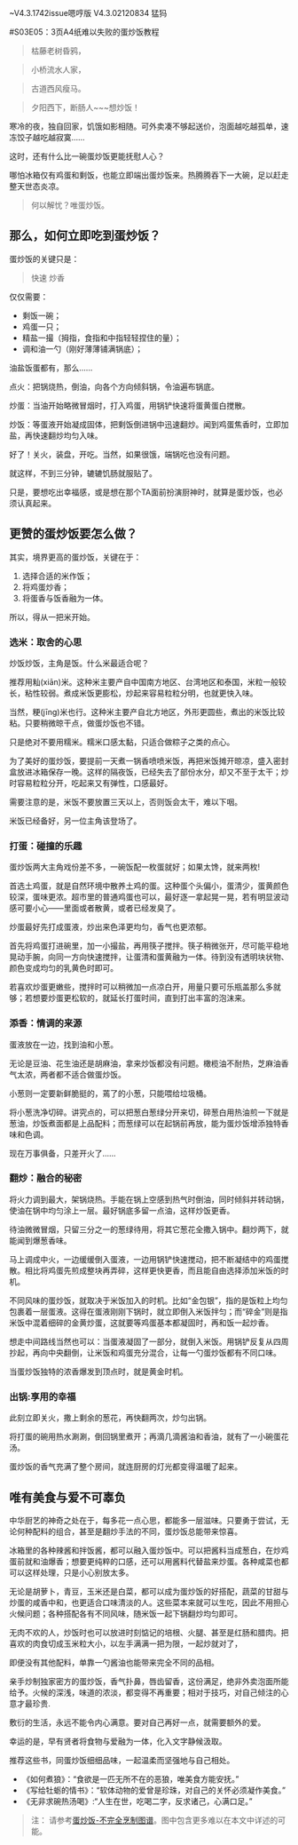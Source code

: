 ~V4.3.1742issue嗯哼版
V4.3.02120834 猛犸

#S03E05：3页A4纸难以失败的蛋炒饭教程

>	枯藤老树昏鸦，

>	小桥流水人家，

>	古道西风瘦马。

>	夕阳西下，断肠人~~~想炒饭！

寒冷的夜，独自回家，饥饿如影相随。可外卖凑不够起送价，泡面越吃越孤单，速冻饺子越吃越寂寞……

这时，还有什么比一碗蛋炒饭更能抚慰人心？

哪怕冰箱仅有鸡蛋和剩饭，也能立即端出蛋炒饭来。热腾腾吞下一大碗，足以赶走整天世态炎凉。

>何以解忧？唯蛋炒饭。

## 那么，如何立即吃到蛋炒饭？

蛋炒饭的关键只是：

>快速
>炒香

仅仅需要：

- 剩饭一碗；
- 鸡蛋一只；
- 精盐一撮（拇指，食指和中指轻轻捏住的量）；
- 调和油一勺（刚好薄薄铺满锅底）；

油盐饭蛋都有，那么……

点火：把锅烧热，倒油，向各个方向倾斜锅，令油遍布锅底。

炒蛋：当油开始略微冒烟时，打入鸡蛋，用锅铲快速将蛋黄蛋白搅散。

炒饭：等蛋液开始凝成固体，把剩饭倒进锅中迅速翻炒。闻到鸡蛋焦香时，立即加盐，再快速翻炒均匀入味。

好了！关火，装盘，开吃。当然，如果很饿，端锅吃也没有问题。

就这样，不到三分钟，辘辘饥肠就服贴了。

只是，要想吃出幸福感，或是想在那个TA面前扮演厨神时，就算是蛋炒饭，也必须认真起来。

## 更赞的蛋炒饭要怎么做？

其实，境界更高的蛋炒饭，关键在于：

1. 选择合适的米作饭；
2. 将鸡蛋炒香；
3. 将蛋香与饭香融为一体。

所以，得从一把米开始。

### 选米：取舍的心思

炒饭炒饭，主角是饭。什么米最适合呢？

推荐用籼(xiān)米。这种米主要产自中国南方地区、台湾地区和泰国，米粒一般较长，粘性较弱。煮成米饭更膨松，炒起来容易粒粒分明，也就更快入味。

当然，粳(jīng)米也行。这种米主要产自北方地区，外形更圆些，煮出的米饭比较粘。只要稍微晾干点，做蛋炒饭也不错。

只是绝对不要用糯米。糯米口感太黏，只适合做粽子之类的点心。

为了美好的蛋炒饭，要提前一天煮一锅香喷喷米饭，再把米饭摊开晾凉，盛入密封盒放进冰箱保存一晚。这样的隔夜饭，已经失去了部份水分，却又不至于太干；炒时容易粒粒分开，吃起来又有弹性，口感最好。

需要注意的是，米饭不要放置三天以上，否则饭会太干，难以下咽。

米饭已经备好，另一位主角该登场了。

### 打蛋：碰撞的乐趣

蛋炒饭两大主角戏份差不多，一碗饭配一枚蛋就好；如果太馋，就来两枚!

首选土鸡蛋，就是自然环境中散养土鸡的蛋。这种蛋个头偏小，蛋清少，蛋黄颜色较深，蛋味更浓。超市里的普通鸡蛋也可以，最好逐一拿起晃一晃，若有明显波动感可要小心——里面或者散黄，或者已经发臭了。

炒蛋最好先打成蛋液，炒出来色泽更均匀，香气也更浓郁。

首先将鸡蛋打进碗里，加一小撮盐，再用筷子搅拌。筷子稍微张开，尽可能平稳地晃动手腕，向同一方向快速搅拌，让蛋清和蛋黄融为一体。待到没有透明块状物、颜色变成均匀的乳黄色时即可。

若喜欢炒蛋更嫩些，搅拌时可以稍微加一点凉白开，用量只要可乐瓶盖那么多就够；若想要炒蛋更松软的，就延长打蛋时间，直到打出丰富的泡沫来。

### 添香：情调的来源

蛋液放在一边，找到油和小葱。

无论是豆油、花生油还是胡麻油，拿来炒饭都没有问题。橄榄油不耐热，芝麻油香气太浓，两者都不适合做蛋炒饭。

小葱则一定要新鲜脆挺的，蔫了的小葱，只能喂给垃圾桶。

将小葱洗净切碎。讲究点的，可以把葱白葱绿分开来切，碎葱白用热油煎一下就是葱油，炒饭煮面都是上品配料；而葱绿可以在起锅前再放，能为蛋炒饭增添独特香味和色调。

现在万事俱备，只差开火了……

### 翻炒：融合的秘密

将火力调到最大，架锅烧热。手能在锅上空感到热气时倒油，同时倾斜并转动锅，使油在锅中均匀涂上一层。最好锅底多留一点油，这样炒饭更香。

待油微微冒烟，只留三分之一的葱绿待用，将其它葱花全撒入锅中。翻炒两下，就能闻到爆葱香味。

马上调成中火，一边缓缓倒入蛋液，一边用锅铲快速搅动，把不断凝结中的鸡蛋搅散。相比将鸡蛋先煎成整块再弄碎，这样更快更香，而且能自由选择添加米饭的时机。

不同风味的蛋炒饭，就取决于米饭加入的时机。比如“金包银”，指的是饭粒上均匀包裹着一层蛋液。这得在蛋液刚刚下锅时，就立即倒入米饭拌匀；而“碎金”则是指米饭中混着细碎的金黄炒蛋，这就要等鸡蛋基本都凝固时，再和饭一起炒香。

想走中间路线当然也可以：当蛋液凝固了一部分，就倒入米饭。用锅铲反复从四周抄起，再向中央翻倒，让米饭和鸡蛋充分混合，让每一勺蛋炒饭都有不同口味。

当蛋炒饭独特的浓香爆发到顶点时，就是黄金时机。

### 出锅:享用的幸福

此刻立即关火，撒上剩余的葱花，再快翻两次，炒匀出锅。

将打蛋的碗用热水涮涮，倒回锅里煮开；再滴几滴酱油和香油，就有了一小碗蛋花汤。

蛋炒饭的香气充满了整个房间，就连厨房的灯光都变得温暖了起来。

## 唯有美食与爱不可辜负

中华厨艺的神奇之处在于，每多花一点心思，都能多一层滋味。只要勇于尝试，无论何种配料的组合，甚至是翻炒手法的不同，蛋炒饭总能带来惊喜。

冰箱里的各种辣酱和拌饭酱，都可以融入蛋炒饭中。可以把酱料当成葱白，在炒鸡蛋前就和油爆香；想要更纯粹的口感，还可以用酱料代替盐来炒蛋。各种咸菜也都可以这样处理，只是小心别放太多。

无论是胡萝卜，青豆，玉米还是白菜，都可以成为蛋炒饭的好搭配，蔬菜的甘甜与炒蛋的咸香中和，也更适合口味清淡的人。这些菜本来就可以生吃，因此不用担心火候问题；各种搭配各有不同风味，随米饭一起下锅翻炒均匀即可。

无肉不欢的人，炒饭时也可以放进时刻惦记的培根、火腿、甚至是红肠和腊肉。把喜欢的肉食切成玉米粒大小，以左手满满一把为限，一起炒就对了，

即便没有其他配料，单靠一勺酱油也能带来完全不同的品相。

亲手炒制独家密方的蛋炒饭，香气扑鼻，唇齿留香，这份满足，绝非外卖泡面所能给予。火候的深浅，味道的浓淡，都变得不再重要；相对于技巧，对自己倾注的心意才最珍贵.

敷衍的生活，永远不能令内心满意。要对自己再好一点，就需要额外的爱。

幸运的是，早有贤者将食物与爱融为一体，化入文字静候汲取。

推荐这些书，同蛋炒饭细细品味，一起温柔而坚强地与自己相处。

- 《如何煮狼》：“食欲是一匹无所不在的恶狼，唯美食方能安抚。”
- 《写给牡蛎的情书》：“软体动物的爱曾是珍珠，对自己的关怀必须凝作美食。”
- 《无非求碗热汤喝》:“人生在世，吃喝二字，反求诸己，心满口足。”

> 注：
> 请参考[蛋炒饭-不完全烹制图谱](http://openmindclub.qiniucdn.com/res/tapes/GC4/S03E05g56/fired-rice-egg-mapping.png)。图中包含更多难以在本文中详述的可能。
